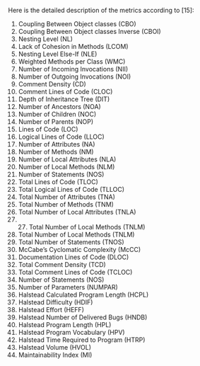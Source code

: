 Here is the detailed description of the metrics according to [15]:
1. Coupling Between Object classes (CBO)
2. Coupling Between Object classes Inverse (CBOI)
3. Nesting Level (NL)
4. Lack of Cohesion in Methods (LCOM)
5. Nesting Level Else-If (NLE)
6. Weighted Methods per Class (WMC)
7. Number of Incoming Invocations (NII)
8. Number of Outgoing Invocations (NOI)
9. Comment Density (CD)
10. Comment Lines of Code (CLOC)
11. Depth of Inheritance Tree (DIT)
12. Number of Ancestors (NOA)
13. Number of Children (NOC)
14. Number of Parents (NOP)
15. Lines of Code (LOC)
16. Logical Lines of Code (LLOC)
17. Number of Attributes (NA)
18. Number of Methods (NM)
19. Number of Local Attributes (NLA)
20. Number of Local Methods (NLM)
21. Number of Statements (NOS)
22. Total Lines of Code (TLOC)
23. Total Logical Lines of Code (TLLOC)
24. Total Number of Attributes (TNA)
25. Total Number of Methods (TNM)
26. Total Number of Local Attributes (TNLA)
27. 27. Total Number of Local Methods (TNLM)
28. Total Number of Local Methods (TNLM)
29. Total Number of Statements (TNOS)
30. McCabe’s Cyclomatic Complexity (McCC)
31. Documentation Lines of Code (DLOC)
32. Total Comment Density (TCD)
33. Total Comment Lines of Code (TCLOC)
34. Number of Statements (NOS)
35. Number of Parameters (NUMPAR)
36. Halstead Calculated Program Length (HCPL)
37. Halstead Difficulty (HDIF)
38. Halstead Effort (HEFF)
39. Halstead Number of Delivered Bugs (HNDB)
40. Halstead Program Length (HPL)
41. Halstead Program Vocabulary (HPV)
42. Halstead Time Required to Program (HTRP)
43. Halstead Volume (HVOL)
44. Maintainability Index (MI)